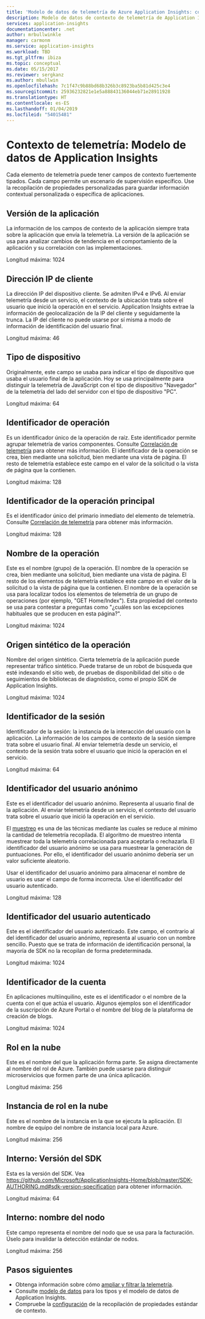 ```yaml
---
title: 'Modelo de datos de telemetría de Azure Application Insights: contexto de telemetría | Microsoft Docs'
description: Modelo de datos de contexto de telemetría de Application Insights
services: application-insights
documentationcenter: .net
author: mrbullwinkle
manager: carmonm
ms.service: application-insights
ms.workload: TBD
ms.tgt_pltfrm: ibiza
ms.topic: conceptual
ms.date: 05/15/2017
ms.reviewer: sergkanz
ms.author: mbullwin
ms.openlocfilehash: 7c1f47c9b88bd68b326b3c8923ba5b81d425c3e4
ms.sourcegitcommit: 25936232821e1e5a88843136044eb71e28911928
ms.translationtype: HT
ms.contentlocale: es-ES
ms.lasthandoff: 01/04/2019
ms.locfileid: "54015481"
---
```

# <a name="telemetry-context-application-insights-data-model"></a>Contexto de telemetría: Modelo de datos de Application Insights

Cada elemento de telemetría puede tener campos de contexto fuertemente tipados. Cada campo permite un escenario de supervisión específico. Use la recopilación de propiedades personalizadas para guardar información contextual personalizada o específica de aplicaciones.


## <a name="application-version"></a>Versión de la aplicación

La información de los campos de contexto de la aplicación siempre trata sobre la aplicación que envía la telemetría. La versión de la aplicación se usa para analizar cambios de tendencia en el comportamiento de la aplicación y su correlación con las implementaciones.

Longitud máxima: 1024


## <a name="client-ip-address"></a>Dirección IP de cliente

La dirección IP del dispositivo cliente. Se admiten IPv4 e IPv6. Al enviar telemetría desde un servicio, el contexto de la ubicación trata sobre el usuario que inició la operación en el servicio. Application Insights extrae la información de geolocalización de la IP del cliente y seguidamente la trunca. La IP del cliente no puede usarse por sí misma a modo de información de identificación del usuario final. 

Longitud máxima: 46


## <a name="device-type"></a>Tipo de dispositivo

Originalmente, este campo se usaba para indicar el tipo de dispositivo que usaba el usuario final de la aplicación. Hoy se usa principalmente para distinguir la telemetría de JavaScript con el tipo de dispositivo "Navegador" de la telemetría del lado del servidor con el tipo de dispositivo "PC".

Longitud máxima: 64


## <a name="operation-id"></a>Identificador de operación

Es un identificador único de la operación de raíz. Este identificador permite agrupar telemetría de varios componentes. Consulte [Correlación de telemetría](../../azure-monitor/app/correlation.md) para obtener más información. El identificador de la operación se crea, bien mediante una solicitud, bien mediante una vista de página. El resto de telemetría establece este campo en el valor de la solicitud o la vista de página que la contienen. 

Longitud máxima: 128


## <a name="parent-operation-id"></a>Identificador de la operación principal

Es el identificador único del primario inmediato del elemento de telemetría. Consulte [Correlación de telemetría](../../azure-monitor/app/correlation.md) para obtener más información.

Longitud máxima: 128


## <a name="operation-name"></a>Nombre de la operación

Este es el nombre (grupo) de la operación. El nombre de la operación se crea, bien mediante una solicitud, bien mediante una vista de página. El resto de los elementos de telemetría establece este campo en el valor de la solicitud o la vista de página que la contienen. El nombre de la operación se usa para localizar todos los elementos de telemetría de un grupo de operaciones (por ejemplo, "GET Home/Index"). Esta propiedad del contexto se usa para contestar a preguntas como "¿cuáles son las excepciones habituales que se producen en esta página?".

Longitud máxima: 1024


## <a name="synthetic-source-of-the-operation"></a>Origen sintético de la operación

Nombre del origen sintético. Cierta telemetría de la aplicación puede representar tráfico sintético. Puede tratarse de un robot de búsqueda que esté indexando el sitio web, de pruebas de disponibilidad del sitio o de seguimientos de bibliotecas de diagnóstico, como el propio SDK de Application Insights.

Longitud máxima: 1024


## <a name="session-id"></a>Identificador de la sesión

Identificador de la sesión: la instancia de la interacción del usuario con la aplicación. La información de los campos de contexto de la sesión siempre trata sobre el usuario final. Al enviar telemetría desde un servicio, el contexto de la sesión trata sobre el usuario que inició la operación en el servicio.

Longitud máxima: 64


## <a name="anonymous-user-id"></a>Identificador del usuario anónimo

Este es el identificador del usuario anónimo. Representa al usuario final de la aplicación. Al enviar telemetría desde un servicio, el contexto del usuario trata sobre el usuario que inició la operación en el servicio.

El [muestreo](../../azure-monitor/app/sampling.md) es una de las técnicas mediante las cuales se reduce al mínimo la cantidad de telemetría recopilada. El algoritmo de muestreo intenta muestrear toda la telemetría correlacionada para aceptarla o rechazarla. El identificador del usuario anónimo se usa para muestrear la generación de puntuaciones. Por ello, el identificador del usuario anónimo debería ser un valor suficiente aleatorio. 

Usar el identificador del usuario anónimo para almacenar el nombre de usuario es usar el campo de forma incorrecta. Use el identificador del usuario autenticado.

Longitud máxima: 128


## <a name="authenticated-user-id"></a>Identificador del usuario autenticado

Este es el identificador del usuario autenticado. Este campo, el contrario al del identificador del usuario anónimo, representa al usuario con un nombre sencillo. Puesto que se trata de información de identificación personal, la mayoría de SDK no la recopilan de forma predeterminada.

Longitud máxima: 1024


## <a name="account-id"></a>Identificador de la cuenta

En aplicaciones multiinquilino, este es el identificador o el nombre de la cuenta con el que actúa el usuario. Algunos ejemplos son el identificador de la suscripción de Azure Portal o el nombre del blog de la plataforma de creación de blogs.

Longitud máxima: 1024


## <a name="cloud-role"></a>Rol en la nube

Este es el nombre del que la aplicación forma parte. Se asigna directamente al nombre del rol de Azure. También puede usarse para distinguir microservicios que formen parte de una única aplicación.

Longitud máxima: 256


## <a name="cloud-role-instance"></a>Instancia de rol en la nube

Este es el nombre de la instancia en la que se ejecuta la aplicación. El nombre de equipo del nombre de instancia local para Azure.

Longitud máxima: 256


## <a name="internal-sdk-version"></a>Interno: Versión del SDK

Esta es la versión del SDK. Vea https://github.com/Microsoft/ApplicationInsights-Home/blob/master/SDK-AUTHORING.md#sdk-version-specification para obtener información.

Longitud máxima: 64


## <a name="internal-node-name"></a>Interno: nombre del nodo

Este campo representa el nombre del nodo que se usa para la facturación. Úselo para invalidar la detección estándar de nodos.

Longitud máxima: 256


## <a name="next-steps"></a>Pasos siguientes

- Obtenga información sobre cómo [ampliar y filtrar la telemetría](../../azure-monitor/app/api-filtering-sampling.md).
- Consulte [modelo de datos](data-model.md) para los tipos y el modelo de datos de Application Insights.
- Compruebe la [configuración](../../azure-monitor/app/configuration-with-applicationinsights-config.md#telemetry-initializers-aspnet) de la recopilación de propiedades estándar de contexto.
